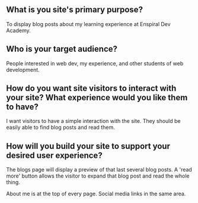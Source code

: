 ## What is you site's primary purpose?
To display blog posts about my learning experience at Enspiral Dev Academy.

## Who is your target audience?
People interested in web dev, my experience, and other students of web development.

## How do you want site visitors to interact with your site? What experience would you like them to have?
I want visitors to have a simple interaction with the site.
They should be easily able to find blog posts and read them.

## How will you build your site to support your desired user experience?
The blogs page will display a preview of that last several blog posts.
A 'read more' button allows the visitor to expand that blog post and read the whole thing.

About me is at the top of every page.
Social media links in the same area.